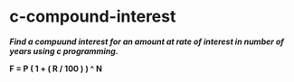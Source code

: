 # c-compound-interest
***Find a compuund interest for an amount at rate of interest in number of years using c programming.***

**F = P ( 1 + ( R / 100 ) ) ^ N**
